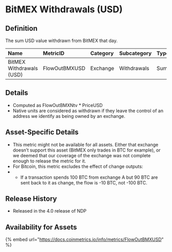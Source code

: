 # BitMEX Withdrawals \(USD\)

## Definition

The sum USD value withdrawn from BitMEX that day.

| Name | MetricID | Category | Subcategory | Type | Unit | Interval |
| :--- | :--- | :--- | :--- | :--- | :--- | :--- |
| BitMEX Withdrawals \(USD\) | FlowOutBMXUSD | Exchange | Withdrawals | Sum | USD | 1 block, 1 day |

## Details

* Computed as FlowOutBMXNtv \* PriceUSD
* Native units are considered as withdrawn if they leave the control of an address we identify as being owned by an exchange.

## Asset-Specific Details

* This metric might not be available for all assets. Either that exchange doesn’t support this asset \(BitMEX only trades in BTC for example\), or we deemed that our coverage of the exchange was not complete enough to release the metric for it.
* For Bitcoin, this metric excludes the effect of change outputs:
* * If a transaction spends 100 BTC from exchange A but 90 BTC are sent back to it as change, the flow is -10 BTC, not -100 BTC.

## Release History

* Released in the 4.0 release of NDP

## Availability for Assets

{% embed url="https://docs.coinmetrics.io/info/metrics/FlowOutBMXUSD" %}


